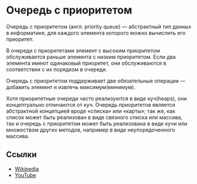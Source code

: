 # Очередь с приоритетом

Очередь с приоритетом (англ. priority queue) — абстрактный тип данных в информатике,
для каждого элемента которого можно вычислить его приоритет.

В очереди с приоритетами элемент с высоким приоритетом обслуживается раньше
элемента с низким приоритетом. Если два элемента имеют одинаковый приоритет, они
обслуживаются в соответствии с их порядком в очереди.

Очередь с приоритетом поддерживает две обязательные операции — добавить элемент и
извлечь максимум(минимум).

Хотя приоритетные очереди часто реализуются в виде куч(heaps), они
концептуально отличаются от куч. Очередь приоритетов является абстрактной
концепцией вроде «списка» или «карты»; так же, как список может быть реализован
в виде связного списка или массива, так и очередь с приоритетом может быть реализована
в виде кучи или множеством других методов, например в виде неупорядоченного массива.

## Ссылки

- [Wikipedia](https://ru.wikipedia.org/wiki/%D0%9E%D1%87%D0%B5%D1%80%D0%B5%D0%B4%D1%8C_%D1%81_%D0%BF%D1%80%D0%B8%D0%BE%D1%80%D0%B8%D1%82%D0%B5%D1%82%D0%BE%D0%BC_(%D0%BF%D1%80%D0%BE%D0%B3%D1%80%D0%B0%D0%BC%D0%BC%D0%B8%D1%80%D0%BE%D0%B2%D0%B0%D0%BD%D0%B8%D0%B5))
- [YouTube](https://www.youtube.com/watch?v=y_2toG5-j_M)
